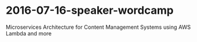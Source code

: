 # 2016-07-16-speaker-wordcamp
Microservices Architecture for Content Management Systems using AWS Lambda and more
